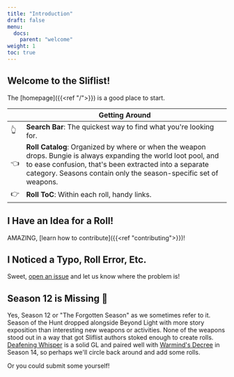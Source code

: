 ```yaml
---
title: "Introduction"
draft: false
menu:
  docs:
    parent: "welcome"
weight: 1
toc: true
---
```


## Welcome to the Sliflist!

The [homepage]({{<ref "/">}}) is a good place to start.

||Getting Around|
|-|-|
|👆|**Search Bar**: The quickest way to find what you're looking for.|
|👈|**Roll Catalog**: Organized by where or when the weapon drops. Bungie is always expanding the world loot pool, and to ease confusion, that's been extracted into a separate category. Seasons contain only the season-specific set of weapons.|
|👉|**Roll ToC**: Within each roll, handy links.|

## I Have an Idea for a Roll!

AMAZING, [learn how to contribute]({{<ref "contributing">}})!

## I Noticed a Typo, Roll Error, Etc.

Sweet, [open an issue](https://github.com/rslifka/sliflist/issues) and let us know where the problem is!

## Season 12 is Missing 🐥

Yes, Season 12 or "The Forgotten Season" as we sometimes refer to it. Season of the Hunt dropped alongside Beyond Light with more story exposition than interesting new weapons or activities. None of the weapons stood out in a way that got Sliflist authors stoked enough to create rolls. [Deafening Whisper](https://d2gunsmith.com/w/981718087) is a solid GL and paired well with [Warmind's Decree](https://www.light.gg/db/items/282898303/warminds-decree/) in Season 14, so perhaps we'll circle back around and add some rolls.

Or you could submit some yourself!
